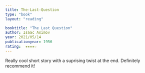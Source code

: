```yaml
---
title: The-Last-Question
type: "book"
layout: "reading"

booktitle: "The Last Question"
author: Isaac Asimov
year: 2021/05/14
publicationyear: 1956
rating:  ★★★★☆
---
```


Really cool short story with a suprising twist at the end. Definitely recommend it!
